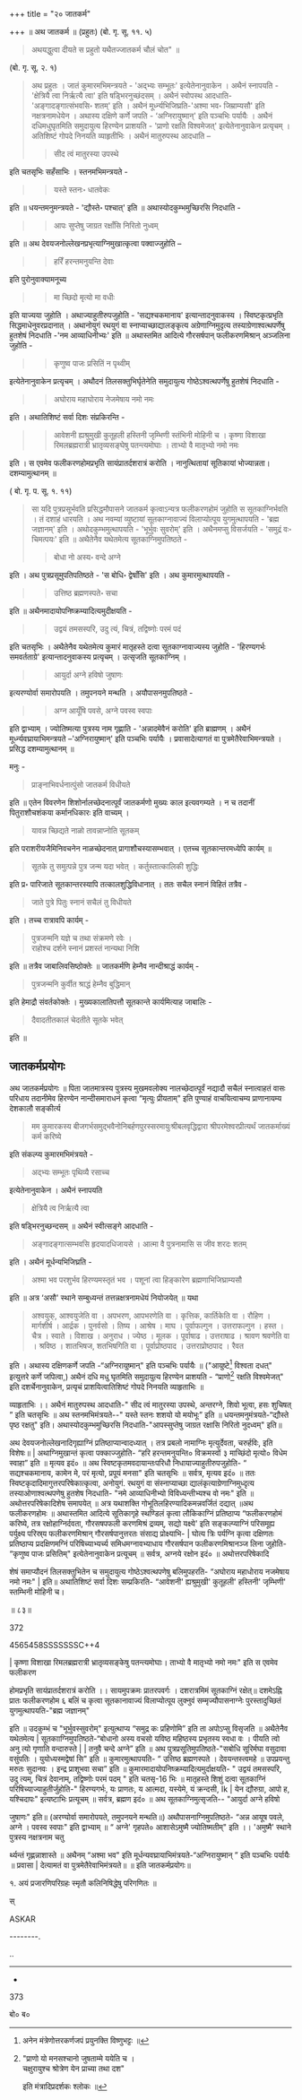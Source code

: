 +++
title = "२० जातकर्म"

+++
॥ अथ जातकर्म ॥ (प्रहुतः) (बो. गृ. सू. ११. ५) 

> अथयद्धुत्वा दीयते स प्रहुतो यथैतज्जातकर्म चौलं चोत" ॥ 

(बो. गृ. सू. २. १) 

> अथ प्रहुतः । जातं कुमारमभिमन्त्रयते - 'अद्भ्यः सम्भूतः' इत्येतेनानुवाकेन । अथैनं स्नापयति -'क्षेत्रियै त्वा निर्ऋत्यै त्वा' इति षड्भिरनुच्छंदसम् । अथैनं स्वोपस्थ आदधाति- 'अङ्गादङ्गात्संभवसि॰ शतम्' इति । अथैनं मूर्ध्न्यभिजिघ्रति-'अश्मा भव॰ जिम्राम्यसौ' इति नक्षत्रनामधेयेन । अथास्य दक्षिणे कर्णे जपति - ‘अग्निरायुष्मान्' इति पञ्चभिः पर्यायैः । अथैनं दधिमधुघृतमिति समुदायुत्य हिरण्येन प्राशयति - 'प्राणो रक्षति विश्वमेजत्' इत्येतेनानुवाकेन प्रत्यृचम् । अतिशिष्टं गोपदे निनयति व्याहृतीभिः । अथैनं मातुरुपस्थ आदधाति –
>
>> सीद त्वं मातुरस्या उपस्थे 
>
इति चतसृभिः सहँसाभिः । स्तनमभिमन्त्रयते -
>
>> यस्ते स्तनः॰ धातवेकः
>
इति ॥ धयन्तमनुमन्त्रयते - 'द्यौस्ते॰ पश्चात्' इति ॥ अथास्योदकुम्भमुच्छिरसि निदधाति -
>
>> आपः सुप्तेषु जाग्रत रक्षाँसि निरितो नुध्वम् 
>
इति ॥ अथ देवयजनोल्लेखनप्रभृत्याग्निमुखात्कृत्वा पक्वाज्जुहोति –
>
>> हरिँ हरन्तमनुयन्ति देवाः
>
इति पुरोनुवाक्यामनूच्य 
>
>> मा च्छिदो मृत्यो मा वधीः
>
इति याज्यया जुहोति । अथाज्याहुतीरुपजुहोति - 'सद्यश्चकमानाय' इत्यान्तादनुवाकस्य । स्विष्टकृत्प्रभृति सिद्धमाधेनुवरप्रदानात् । अथानोयुगं रथयुगं वा स्नाप्याच्छाद्यालङ्कृत्य अग्रेणाग्निमुदृत्य तस्याग्रेणाश्वत्थपर्णेषु हुतशेषं निदधाति -'नम आव्याधिनीभ्यः' इति ॥ अथास्तमित आदित्ये गौरसर्षपान् फलीकरणमिश्रान् अञ्जलिना जुहोति - 
>
>> कृणुष्व पाजः प्रसितिं न पृथ्वीम्
>
इत्येतेनानुवाकेन प्रत्यृचम् । अथौदनं तिलसक्तुभिर्घृतेनेति समुदायुत्य गोष्ठेऽश्वत्थपर्णेषु हुतशेषं निदधाति - 
>
>> अघोराय महाघोराय नेजमेषाय नमो नमः
>
इति । अथातिशिष्टं सर्वा दिशः संप्रकिरन्ति -
>
>> आवेशनी ह्यश्रुमुखी कुतूहली हस्तिनी जृम्भिणी स्तंभिनी मोहिनी च । कृष्णा विशाखा रिमलब्रह्मरात्री भ्रातृव्यसङ्घेषु पतन्त्यमोघाः । ताभ्यो वै मातृभ्यो नमो नमः 
>
इति । स एवमेव फलीकरणहोमप्रभृति सायंप्रातर्दशरात्रं करोति । नानुत्थितायां सूतिकायां भोज्यान्नता। दशम्यामुत्थानम् ॥

( बो. गृ. प. सू. १. ११) 

> सा यदि पुत्रप्रसूर्भवति प्रसिद्धमौपासने जातकर्म कृत्वाऽन्यत्र फलीकरणहोमं जुहोति स सूतकाग्निर्भवति । तं दशाहं धारयति । अथ नवम्यां व्युष्टायां सूतकाग्नावाज्यं विलाप्योत्पूय युगमुत्थापयति - 'ब्रह्म जज्ञानम्' इति । अथोदकुम्भमुत्थापयति - 'भूर्भुवः सुवरोम्' इति । अथैनमप्सु विसर्जयति - 'समुद्रं वः॰ चिमत्पयः' इति ॥ अथैतेनैव यथेतमेत्य सूतकाग्निमुपतिष्ठते - 
>
>> बोधा नो अस्य॰ वन्दे अग्ने 
>
इति । अथ पुत्रप्रसूमुपतिपतिष्ठते - 'स बोधि॰ द्वेषाँसि' इति । अथ कुमारमुत्थापयति -
>
>> उत्तिष्ठ ब्रह्मणस्पते॰ सचा
>
इति ॥ अथैनमादायोपनिष्क्रम्यादित्यमुदीक्षयति -
>
>> उद्वयं तमसस्परि, उदु त्यं, चित्रं, तद्विष्णोः परमं पदं
>
इति चतसृभिः । अथैतेनैव यथेतमेत्य कुमारं मातृहस्ते दत्वा सूतकाग्नावाज्यस्य जुहोति - 'हिरण्यगर्भः समवर्तताग्रे' इत्यान्तादनुवाकस्य प्रत्यृचम् । उत्सृजति सूतकाग्निम् । 
>
>> आयुर्दा अग्ने हविषो जुषाणः
>
इत्यरण्योर्वा समारोपयति । तमुपनयने मन्थति । अयौपासनमुपतिष्ठते -
>
>> अग्न आयूँषि पवसे, अग्ने पवस्व स्वपाः
>
इति द्वाभ्याम् । ज्योतिष्मत्या पुत्रस्य नाम गृह्णाति - 'अन्नादमेवैनं करोति' इति ब्राह्मणम् । अथैनं मूर्ध्न्यवघ्रायाभिमन्त्रयते –'अग्निरायुष्मान्' इति पञ्चभिः पर्यायैः । प्रवासादेत्यागतं वा पुत्रमेतैरेवाभिमन्त्रयते । प्रसिद्ध दशम्यामुत्थानम् ॥

मनुः -

> प्राङ्नाभिवर्धनात्पुंसो जातकर्म विधीयते

इति ॥ एतेन विवरणेन शिशोर्नालच्छेदनात्पूर्वं जातकर्मणो मुख्यः काल इत्यवगम्यते । न च तदानीं पितुराशौचशंकया कर्मानधिकारः इति वाच्यम् । 

>  यावन्न च्छिद्यते नाळो तावन्नाप्नोति सूतकम् 

इति पराशरीयजैमिनिवचनेन नाळच्छेदनात् प्रागाशौचस्यासम्भवात् । एतच्च सूतकान्तरमध्येपि कार्यम् ॥ 

> सूतके तु समुत्पन्ने पुत्र जन्म यदा भवेत् । कर्तुस्तात्कालिकी शुद्धिः

इति प्र॰ पारिजाते सूतकान्तरस्यापि तत्कालशुद्धिविधानात् । ततः सचैल स्नानं विहितं तत्रैव - 

> जाते पुत्रे पितुः स्नानं सचैलं तु विधीयते

इति । तच्च रात्रावपि कार्यम् -

> पुत्रजन्मनि यज्ञे च तथा संक्रमणे रवेः ।  
राहोश्च दर्शने स्नानं प्रशस्तं नान्यथा निशि

इति ॥ तत्रैव जाबालिवसिष्ठोक्तेः ॥ जातकर्मणि हेम्नैव नान्दीश्राद्धं कार्यम् -

> पुत्रजन्मनि कुर्वीत श्राद्धं हेम्नैव बुद्धिमान्

इति हेमाद्रौ संवर्तकोक्तेः । मुख्यकालातिपत्तौ सूतकान्ते कार्यमित्याह जाबालिः -

> दैवादतीतकालं चेदतीते सूतके भवेत्

इति ॥

## जातकर्मप्रयोगः

अथ जातकर्मप्रयोगः ॥ पिता जातमात्रस्य पुत्रस्य मुखमवलोक्य नालच्छेदात्पूर्वं नद्यादौ सचैलं स्नात्वाहतं वासः परिधाय तदानीमेव हिरण्येन नान्दीसमाराधनं कृत्वा “मृत्युः प्रीयताम्" इति पुण्याहं वाचयित्वाचम्य प्राणानायम्य देशकालौ सङ्कीर्त्य 

> मम कुमारकस्य बीजगर्भसमुद्भवैनोनिबर्हणपुरस्सरमायुःश्रीबलवृद्धिद्वारा श्रीपरमेश्वरप्रीत्यर्थं जातकर्माख्यं कर्म करिष्ये

इति संकल्प्य कुमारमभिमंत्रयते -

> अद्भ्यः सम्भूतः पृथिव्यै रसाच्च

इत्येतेनानुवाकेन । अथैनं स्नापयति 

> क्षेत्रियै त्व निर्ऋत्यै त्वा

इति षड्भिरनुच्छन्दसम् ॥ अथैनं स्वीत्सङ्गे आदधाति -

> अङ्गादङ्गात्सम्भवसि हृदयादधिजायसे । आत्मा वै पुत्रनामासि स जीव शरदः शतम्

इति । अथैनं मूर्धन्यभिजिघ्रति - 

> अश्मा भव परशुर्भव हिरण्यमस्तृतं भव । पशूनां त्वा हिङ्कारेण ब्रह्मणाभिजिघ्राम्यसौ

इति ॥ अत्र ‘असौ' स्थाने सम्बुध्यन्तं तत्तन्नक्षत्रनामधेयं नियोजयेत् ॥ यथा 

> अश्वयुक्, आश्वयुजेति वा । अपभरण, आपभरणेति वा । कृत्तिक, कार्तिकेति वा । रौहिण । मार्गशीर्ष । आर्द्रक । पुनर्वसो । तिष्य । आश्रेष । माघ । पूर्वाफल्गुन । उत्तराफल्गुन । हस्त । चैत्र । स्वाते । विशाख । अनुराध । ज्येष्ठ । मूलक । पूर्वाषाढ । उत्तराषाढ । श्रावण श्रवणेति वा । श्रविष्ठ । शातभिषज, शतभिषगिति वा । पूर्वाप्रोष्ठपाद । उत्तराप्रोष्ठपाद । रैवत

इति । अथास्य दक्षिणकर्णे जपति -“अग्निरायुष्मान्" इति पञ्चभिः पर्यायैः ॥ ("आयुष्टे[^१] विश्वता दधत्" इत्युत्तरे कर्णे जपित्वा,) अथैनं दधि मधु घृतमिति समुदायुत्य हिरण्येन प्राशयति - “प्राणो[^१_१] रक्षति विश्वमेजत्" इति दशर्चेनानुवाकेन, प्रत्यृचं प्राशयित्वातिशिष्टं गोपदे निनयति व्याहृताभिः ॥

[^१]: अनेन मंत्रेणोत्तरकर्णजपं प्रयुनक्ति विष्णुभट्टः ॥ 

[^१_१]: 

    "प्राणो यो मनसश्चानो जुषताम्मे ययेति च ।  
    चक्षुरायुश्च श्रोत्रेण येन प्राच्या तथा दश" 
    
    इति मंत्रादिप्रदर्शकः श्लोकः ॥

व्याहृताभिः ।। अथैनं मातुरुपस्थ आदधाति-" सीद त्वं मातुरस्या उपस्थे, अन्तरग्ने, शिवो भूत्वा, हसः शुचिषत् ” इति चतसृभिः ॥ अथ स्तनमभिमंत्रयते--" यस्ते स्तनः शशयो यो मयोभूः” इति ॥ धयन्तमनुमंत्रयते-“द्यौस्ते पृष्ठ रक्षतु" इति। अथास्योदकुम्भमुच्छिरसि निदधाति-"आपस्सुप्तेषु जाग्रत रक्षासि निरितो नुदध्वम्" इति॥

अथ देवयजनोल्लेखनादिगृह्याग्निं प्रतिष्ठाप्यान्वादध्यात् । तत्र प्रबलो नामाग्निः मृत्युर्देवता, चरुर्हविः, इति विशेषः॥ | अथाग्निमुखान्तं कृत्वा पक्काज्जुहोति- “हरि हरन्तमनुयन्ति० विक्रमस्वों ३ माच्छिंदो मृत्यो० विधेम स्वाहा” इति ॥ मृत्यव इदं० ॥ अथ स्विष्टकृतमवदायान्तःपरिधौ निधायाज्याहुतीरुपजुहोति- “ सद्यश्चकमानाय, कामेन मे, परं मृत्यो, प्रपूयं मनसा" इति चतसृभिः ॥ सर्वत्र, मृत्यव इदं० ॥ ततः स्विष्टकृदादिमागुत्तरपरिषेकात्कृत्वा, अनोयुगं. रथयुगं वा संस्नाप्याच्छा द्यालंकृत्याग्रेणाग्निमुध्दृत्य तस्याओणाश्वत्थपणेषु हुतशेष निदधाति- "नमे आव्याधिनीभ्यो विविध्यन्तीभ्यश्च वो नमः" इति ॥ अथोत्तरपरिषेकादिशेष समापयेत् ॥ अत्र यथाशक्ति गोभूतिलहिरण्यादिकमन्नवर्जितं दद्यात् ॥अथ फलीकरणहोमः ॥ अथास्तमित आदित्ये सूतिकागृहे स्थण्डिलं कृत्वा लौकिकाग्निं प्रतिष्ठाप्य “फलीकरणहोमं करिष्ये, तत्र रक्षोहाग्निर्दवता, गौरसषपफली करणमिश्रं द्रव्यम्, सद्यो यक्ष्ये' इति सङ्कल्प्याग्निं परिसमूह्य पर्युक्ष्य परिस्र्य फलीकरणमिश्रान् गौरसर्षपानुत्तरतः संसाद्य प्रोक्ष्याभि- | घोत्य त्रिः पर्यग्नि कृत्वा दक्षिणतः प्रतिष्ठाप्य प्रदक्षिणमग्निं परिषिच्याभ्यर्च्य समिधमग्नावभ्याधाय गौरसर्षपान फलीकरणमिश्रानञ्ज लिना जुहोति- “कृणुष्व पाजः प्रसितिम्" इत्येतेनानुवाकेन प्रत्यूचम् ॥ सर्वत्र, अग्नये रक्षोन इदं० ॥ अथोत्तरपरिषेकादि

शेषं समाप्यौदनं तिलसक्तुभितेन च समुदायुत्य गोष्ठेऽश्वत्थपणेषु बलिमुपहरति- “अघोराय महाधोराय नजमेषाय नमो नमः" | इति॥ अथातिशिष्टं सर्वा दिशः सम्प्रकिरति- “आवेशनी' ह्यश्रुमुखी' कुतूहली' हस्तिनी' जृम्भिणी' स्तम्भिनी मोहिनी च।

॥ ८३॥

372

4565458SSSSSSSC++4

| कृष्णा विशाखा रिमलब्रह्मरात्री भ्रातृव्यसङ्केषु पतन्त्यमोघाः। ताभ्यो वै मातृभ्यो नमो नमः" इति स एवमेव फलीकरण

होमप्रभृति सायंप्रातर्दशरात्रं करोति ।। सायमुपक्रमः प्रातरपवर्गः । दशरात्रमिमं सूतकाग्निं रक्षेत्॥ दशमेऽह्नि प्रातः फलीकरणहोम ६ बलिं च कृत्वा सूतकानावाज्यं विलाप्योत्पूय लुक्नुवं सम्मृज्यौपासनाग्नेः पुरस्तादुच्छितं युगमुत्थापयति-"ब्रह्म जज्ञानम्"

इति ॥ उदकुम्भं च "भूर्भुवस्सुवरोम्" इत्युत्थाप्य “समुद्र कः प्रहिणोमि” इति ता अपोऽप्सु विसृजति ॥ अथैतेनैव यथेतमेत्य | सूतकााग्निमुपतिष्ठते-“बोधानो अस्य वचसो यविष्ठ महिष्ठस्य प्रभृतस्य स्वधा वः । पीयति त्वो अनु त्यो गृणाति वन्दारुस्ते | | तनुवै चन्दे अग्ने” इति ॥ अथ पुत्रप्रसूतिमुपतिष्ठते-"सबोधि सूरिर्मघा वसुदावा वसुंपतिः । युयोध्यस्मद्वेषां सि" इति ॥ कुमारमुत्थापयति- “ उत्तिष्ठ ब्रह्मणस्पते । देवयन्तस्त्वमहे ॥ उपप्रयन्तु मरुतः सुदानवः । इन्द्र प्राशूभवा सचा” इति ॥ कुमारमादायोपनिष्क्रम्यादित्यमुर्दाक्षयति- " उद्वयं तमसस्परि, उदु त्यम्, चित्रं देवानाम्, तद्विष्णोः परमं पदम् " इति चतसृ-16 भिः ॥ मातृहस्ते शिशुं दत्वा सूतकाग्निं परिषिच्याज्याहुतीर्जुहोति-" हिरण्यगर्भः, यः प्राणतः, य आत्मदा, यस्येमे, यं क्रन्दसी, Ik | येन द्यौरुग्रा, आपो ह, यश्चिदापः" इत्यष्टाभिः प्रत्यूचम् ॥ सर्वत्र, ब्रह्मण इदं० ॥ अथ सूतकाग्निमुत्सृजति-- "आयुर्दा अग्ने हविषो

जुषाणः" इति॥ (अरण्योर्वा समारोपयते, तमुपनयने मन्थति॥) अथौपासनाग्निमुपतिष्ठते- “अन्न आयूष पवले, अग्ने । पवस्व स्वपाः" इति द्वाभ्याम् ॥ “ अग्ने' गृहपते० आशासेऽमुष्मै ज्योतिष्मतीम्" इति ।। 'अमुष्मै' स्थाने पुत्रस्य नक्षत्रनाम चतु

र्थ्यन्तं गृह्णन्नाशास्ते ॥ अथैनम् “अश्मा भव" इति मूर्धन्यवघ्रायाभिमंत्रयते-“अग्निरायुष्मान् ” इति पञ्चभिः पर्यायैः ॥ प्रवासा | देत्यामतं वा पुत्रमेतैरेवाभिमंत्रयते॥ ॥ इति जातकर्मप्रयोगः॥

१. अयं प्रजारणिपरिग्रहः स्मृतौ कलिनिषिद्धेषु परिगणितः ॥

स्

ASKAR

--------.

..

---

-

373

बो० ब०